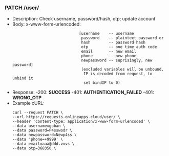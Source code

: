 ### PATCH /user/ 
- Description: Check username, password/hash, otp; update account
- Body: x-www-form-urlencoded: 
  ```
                               [username    -- username
                                password    -- plaintext password or
                                hash        -- password hash
                                otp         -- one time auth code
                                email       -- new email
                                phone       -- new phone
                                newpassword -- suprisingly, new password]
                                (excluded variables will be unbound.
                                 IP is decoded from request, to unbind it 
                                 set bindIP to 0)

- Response:
    -200: **SUCCESS**
    -401: **AUTHENTICATION_FAILED**
    -401: **WRONG_OTP**
- Example cURL:
  ```
  curl --request PATCH \
  --url https://requests.onlineapps.cloud/user/ \
  --header 'content-type: application/x-www-form-urlencoded' \
  --data username=goban \
  --data password=P4sswodr \
  --data newpassword=Newp4ss \
  --data 'phone=+9999' \
  --data email=aaa@ddd.vvvs \
  --data otp=368350 \

